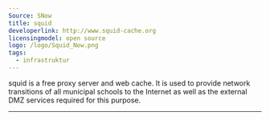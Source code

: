 ```yaml
---
Source: SNow
title: squid
developerlink: http://www.squid-cache.org
licensingmodel: open source
logo: /logo/Squid_Now.png
tags:
  - infrastruktur
---
```


squid is a free proxy server and web cache. It is used to provide network transitions of all municipal schools to the Internet as well as the external DMZ services required for this purpose.

---
